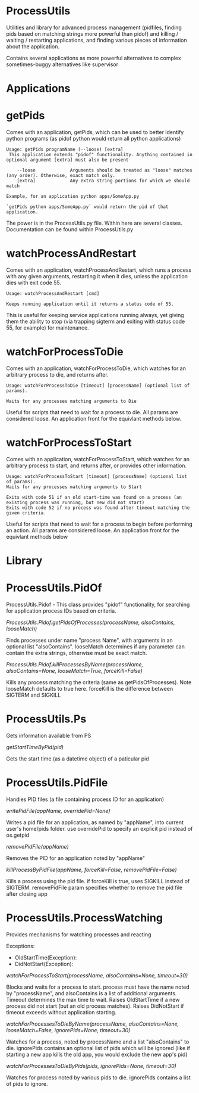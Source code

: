 ProcessUtils
============

Utilities and library for advanced process management (pidfiles, finding pids based on matching strings more powerful than pidof) and killing / waiting / restarting applications, and finding various pieces of information about the application.

Contains several applications as more powerful alternatives to complex sometimes-buggy alternatives like supervisor

Applications
============

getPids
=======

Comes with an application, getPids, which can be used to better identify python programs (as pidof python would return all python applications)

	Usage: getPids programName (--loose) [extra]
	 This application extends "pidof" functionality. Anything contained in optional argument [extra] must also be present

	    --loose             Arguments should be treated as "loose" matches (any order). Otherwise, exact match only.
	    [extra]             Any extra string portions for which we should match

	Example, for an application python apps/SomeApp.py

	`getPids python apps/SomeApp.py` would return the pid of that application.

The power is in the ProcessUtils.py file. Within here are several classes. Documentation can be found within ProcessUtils.py


watchProcessAndRestart
======================

Comes with an application, watchProcessAndRestart, which runs a process with any given arguments, restarting it when it dies, unless the application dies with exit code 55.

	Usage: watchProcessAndRestart [cmd]

	Keeps running application until it returns a status code of 55.



This is useful for keeping service applications running always, yet giving them the ability to stop (via trapping sigterm and exiting with status code 55, for example) for maintenance.

watchForProcessToDie
====================

Comes with an application, watchForProcessToDie, which watches for an arbitrary process to die, and returns after.

	Usage: watchForProcessToDie [timeout] [processName] (optional list of params).

	Waits for any processes matching arguments to Die

Useful for scripts that need to wait for a process to die. All params are considered loose. An application front for the equivlant methods below.


watchForProcessToStart
======================

Comes with an application, watchForProcessToStart, which watches for an arbitrary process to start, and returns after, or provides other information.

	Usage: watchForProcessToStart [timeout] [processName] (optional list of params).
	Waits for any processes matching arguments to Start

	Exits with code 51 if an old start-time was found on a process (an existing process was running, but new did not start)
	Exits with code 52 if no process was found after timeout matching the given criteria.

Useful for scripts that need to wait for a process to begin before performing an action. All params are considered loose. An application front for the equivlant methods below


Library
=======

ProcessUtils.PidOf
==================

ProcessUtils.Pidof - This class provides "pidof" functionality, for searching for application process IDs based on criteria.

*ProcessUtils.Pidof.getPidsOfProcesses(processName, alsoContains, looseMatch)*

Finds processes under name "process Name", with arguments in an optional list "alsoContains". looseMatch determines if any parameter can contain the extra strings, otherwise must be exact match.

*ProcessUtils.Pidof.killProcessesByName(processName, alsoContains=None, looseMatch=True, forceKill=False)*

Kills any process matching the criteria (same as getPidsOfProcesses). Note looseMatch defaults to true here. forceKill is the difference between SIGTERM and SIGKILL

ProcessUtils.Ps
===============

Gets information available from PS

*getStartTimeByPid(pid)*

Gets the start time (as a datetime object) of a paticular pid

ProcessUtils.PidFile
====================

Handles PID files (a file containing process ID for an application)

*writePidFile(appName, overridePid=None)*

Writes a pid file for an application, as named by "appName", into current user's home/pids folder. use overridePid to specify an explicit pid instead of os.getpid


*removePidFile(appName)*

Removes the PID for an application noted by "appName"

*killProcessByPidFile(appName, forceKill=False, removePidFile=False)*

Kills a process using the pid file. if forceKill is true, uses SIGKILL instead of SIGTERM. removePidFile param specifies whether to remove the pid file after closing app


ProcessUtils.ProcessWatching
============================

Provides mechanisms for watching processes and reacting

Exceptions:

 * OldStartTime(Exception):
 * DidNotStart(Exception):

*watchForProcessToStart(processName, alsoContains=None, timeout=30)*

Blocks and waits for a process to start. process must have the name noted by "processName", and alsoContains is a list of additional arguments. Timeout determines the max time to wait.
Raises  OldStartTime if a new process did not start (but an old process matches). Raises DidNotStart if timeout exceeds without application starting.


*watchForProcessesToDieByName(processName, alsoContains=None, looseMatch=False, ignorePids=None, timeout=30)*

Watches for a process, noted by processName and a list "alsoContains" to die. ignorePids contains an optional list of pids which will be ignored (like if starting a new app kills the old app, you would exclude the new app's pid)

*watchForProcessesToDieByPids(pids, ignorePids=None, timeout=30)*

Watches for process noted by various pids to die. ignorePids contains a list of pids to ignore.
